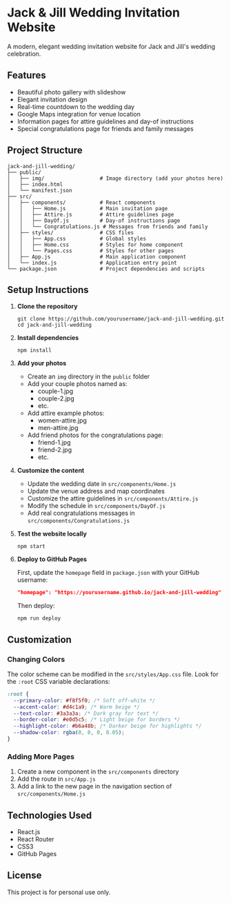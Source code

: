 # Jack & Jill Wedding Invitation Website

A modern, elegant wedding invitation website for Jack and Jill's wedding celebration.

## Features

- Beautiful photo gallery with slideshow
- Elegant invitation design
- Real-time countdown to the wedding day
- Google Maps integration for venue location
- Information pages for attire guidelines and day-of instructions
- Special congratulations page for friends and family messages

## Project Structure

```
jack-and-jill-wedding/
├── public/
│   ├── img/                  # Image directory (add your photos here)
│   ├── index.html
│   └── manifest.json
├── src/
│   ├── components/           # React components
│   │   ├── Home.js           # Main invitation page
│   │   ├── Attire.js         # Attire guidelines page
│   │   ├── DayOf.js          # Day-of instructions page
│   │   └── Congratulations.js # Messages from friends and family
│   ├── styles/               # CSS files
│   │   ├── App.css           # Global styles
│   │   ├── Home.css          # Styles for home component
│   │   └── Pages.css         # Styles for other pages
│   ├── App.js                # Main application component
│   └── index.js              # Application entry point
└── package.json              # Project dependencies and scripts
```

## Setup Instructions

1. **Clone the repository**
   ```
   git clone https://github.com/yourusername/jack-and-jill-wedding.git
   cd jack-and-jill-wedding
   ```

2. **Install dependencies**
   ```
   npm install
   ```

3. **Add your photos**
   - Create an `img` directory in the `public` folder
   - Add your couple photos named as:
     - couple-1.jpg
     - couple-2.jpg
     - etc.
   - Add attire example photos:
     - women-attire.jpg
     - men-attire.jpg
   - Add friend photos for the congratulations page:
     - friend-1.jpg
     - friend-2.jpg
     - etc.

4. **Customize the content**
   - Update the wedding date in `src/components/Home.js`
   - Update the venue address and map coordinates
   - Customize the attire guidelines in `src/components/Attire.js`
   - Modify the schedule in `src/components/DayOf.js`
   - Add real congratulations messages in `src/components/Congratulations.js`

5. **Test the website locally**
   ```
   npm start
   ```

6. **Deploy to GitHub Pages**
   
   First, update the `homepage` field in `package.json` with your GitHub username:
   ```json
   "homepage": "https://yourusername.github.io/jack-and-jill-wedding"
   ```
   
   Then deploy:
   ```
   npm run deploy
   ```

## Customization

### Changing Colors

The color scheme can be modified in the `src/styles/App.css` file. Look for the `:root` CSS variable declarations:

```css
:root {
  --primary-color: #f8f5f0; /* Soft off-white */
  --accent-color: #d4c1a9; /* Warm beige */
  --text-color: #3a3a3a; /* Dark gray for text */
  --border-color: #e0d5c5; /* Light beige for borders */
  --highlight-color: #b6a48b; /* Darker beige for highlights */
  --shadow-color: rgba(0, 0, 0, 0.05);
}
```

### Adding More Pages

1. Create a new component in the `src/components` directory
2. Add the route in `src/App.js`
3. Add a link to the new page in the navigation section of `src/components/Home.js`

## Technologies Used

- React.js
- React Router
- CSS3
- GitHub Pages

## License

This project is for personal use only.